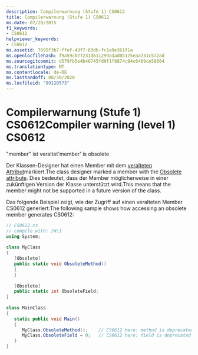 ```yaml
---
description: Compilerwarnung (Stufe 1) CS0612
title: Compilerwarnung (Stufe 1) CS0612
ms.date: 07/20/2015
f1_keywords:
- CS0612
helpviewer_keywords:
- CS0612
ms.assetid: 7695f3b7-ffef-43f7-83db-fc1a9e361f1a
ms.openlocfilehash: f9a59c077231d611299a3ad0b175eaa731c572ad
ms.sourcegitcommit: d579fb5e4b46745fd0f1f8874c94c6469ce58604
ms.translationtype: MT
ms.contentlocale: de-DE
ms.lasthandoff: 08/30/2020
ms.locfileid: "89120573"
---
```

# <a name="compiler-warning-level-1-cs0612"></a><span data-ttu-id="30730-103">Compilerwarnung (Stufe 1) CS0612</span><span class="sxs-lookup"><span data-stu-id="30730-103">Compiler warning (level 1) CS0612</span></span>

<span data-ttu-id="30730-104">"member" ist veraltet</span><span class="sxs-lookup"><span data-stu-id="30730-104">'member' is obsolete</span></span>  
  
 <span data-ttu-id="30730-105">Der Klassen-Designer hat einen Member mit dem [veralteten Attribut](../language-reference/attributes/general.md#obsolete-attribute)markiert.</span><span class="sxs-lookup"><span data-stu-id="30730-105">The class designer marked a member with the [Obsolete attribute](../language-reference/attributes/general.md#obsolete-attribute).</span></span> <span data-ttu-id="30730-106">Dies bedeutet, dass der Member möglicherweise in einer zukünftigen Version der Klasse unterstützt wird.</span><span class="sxs-lookup"><span data-stu-id="30730-106">This means that the member might not be supported in a future version of the class.</span></span>  
  
 <span data-ttu-id="30730-107">Das folgende Beispiel zeigt, wie der Zugriff auf einen veralteten Member CS0612 generiert:</span><span class="sxs-lookup"><span data-stu-id="30730-107">The following sample shows how accessing an obsolete member generates CS0612:</span></span>  
  
```csharp  
// CS0612.cs  
// compile with: /W:1  
using System;  
  
class MyClass  
{  
   [Obsolete]  
   public static void ObsoleteMethod()  
   {  
   }  
  
   [Obsolete]  
   public static int ObsoleteField;  
}  
  
class MainClass  
{  
   static public void Main()  
   {  
      MyClass.ObsoleteMethod();    // CS0612 here: method is deprecated  
      MyClass.ObsoleteField = 0;   // CS0612 here: field is deprecated  
   }  
}  
```
